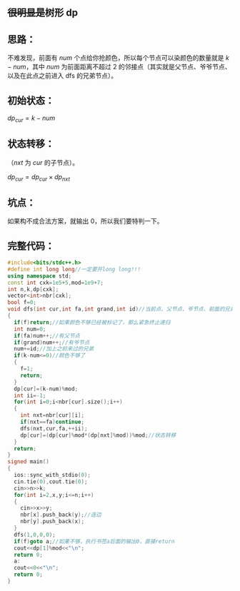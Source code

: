 ## ~~很明显是~~树形 dp
## 思路：
不难发现，前面有 $num$ 个点给你抢颜色，所以每个节点可以染颜色的数量就是 $k-num$，其中 $num$ 为前面距离不超过 $2$ 的邻接点（其实就是父节点、爷爷节点、以及在此点之前进入 dfs 的兄弟节点）。
## 初始状态：
$dp_{cur}=k-num$
## 状态转移：
（$nxt$ 为 $cur$ 的子节点）。

$dp_{cur}=dp_{cur}\times dp_{nxt}$
## 坑点：
如果构不成合法方案，就输出 $0$，所以我们要特判一下。
## 完整代码：
```cpp
#include<bits/stdc++.h>
#define int long long//一定要开long long!!!
using namespace std;
const int cxk=1e5+5,mod=1e9+7;
int n,k,dp[cxk];
vector<int>nbr[cxk];
bool f=0;
void dfs(int cur,int fa,int grand,int id)//当前点、父节点、爷节点、前面的兄弟节点个数
{
  if(f)return;//如果颜色不够已经被标记了，那么紧急终止递归
  int num=0;
  if(fa)num++;//有父节点
  if(grand)num++;//有爷节点
  num+=id;//加上之前来过的兄弟
  if(k-num<=0)//颜色不够了
  {
    f=1;
    return;
  }
  dp[cur]=(k-num)%mod;
  int ii=-1;
  for(int i=0;i<nbr[cur].size();i++)
  {
    int nxt=nbr[cur][i];
    if(nxt==fa)continue;
    dfs(nxt,cur,fa,++ii);
    dp[cur]=(dp[cur]%mod*(dp[nxt]%mod))%mod;//状态转移
  }
  return;
}
signed main()
{
  ios::sync_with_stdio(0);
  cin.tie(0),cout.tie(0);
  cin>>n>>k;
  for(int i=2,x,y;i<=n;i++)
  {
    cin>>x>>y;
    nbr[x].push_back(y);//连边
    nbr[y].push_back(x);
  }
  dfs(1,0,0,0);
  if(f)goto a;//如果不够，执行书签a后面的输出0，直接return
  cout<<dp[1]%mod<<"\n";
  return 0;
  a:
  cout<<0<<"\n";
  return 0;
}
```


